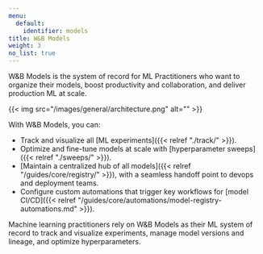 ```yaml
---
menu:
  default:
    identifier: models
title: W&B Models
weight: 3
no_list: true
---
```


W&B Models is the system of record for ML Practitioners who want to organize their models, boost productivity and collaboration, and deliver production ML at scale. 

{{< img src="/images/general/architecture.png" alt="" >}}

With W&B Models, you can: 

- Track and visualize all [ML experiments]({{< relref "./track/" >}}).
- Optimize and fine-tune models at scale with [hyperparameter sweeps]({{< relref "./sweeps/" >}}).
- [Maintain a centralized hub of all models]({{< relref "/guides/core/registry/" >}}), with a seamless handoff point to devops and deployment teams.
- Configure custom automations that trigger key workflows for [model CI/CD]({{< relref "/guides/core/automations/model-registry-automations.md" >}}).

Machine learning practitioners rely on W&B Models as their ML system of record to track and visualize experiments, manage model versions and lineage, and optimize hyperparameters.